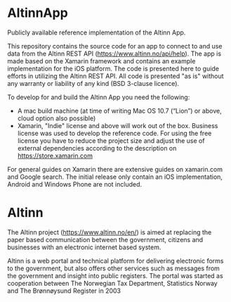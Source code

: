 AltinnApp
=========
Publicly available reference implementation of the Altinn App.

This repository contains the source code for an app to connect to and use data from the Altinn REST API (https://www.altinn.no/api/help). The app is made based on the Xamarin framework and contains an example implementation for the iOS platform. The code is presented here to guide efforts in utilizing the Altinn REST API. All code is presented "as is" without any warranty or liability of any kind (BSD 3-clause licence).

To develop for and build the Altinn App you need the following:

- A mac build machine (at time of writing Mac OS 10.7 (“Lion”) or above, cloud option also possible)
- Xamarin, "Indie" license and above will work out of the box. Business license was used to develop the reference code. For using the free license you have to reduce the project size and adjust the use of external dependencies according to the description on https://store.xamarin.com

For general guides on Xamarin there are extensive guides on xamarin.com and Google search. The initial release only contain an iOS implementation, Android and Windows Phone are not included.

Altinn
=========
The Altinn project (https://www.altinn.no/en/) is aimed at replacing the paper based communication between the government, citizens and businesses with an electronic internet based system.

Altinn is a web portal and technical platform for delivering electronic forms to the government, but also offers other services such as messages from the government and insight into public registers. The portal was started as cooperation between The Norwegian Tax Department, Statistics Norway and The Brønnøysund Register in 2003
